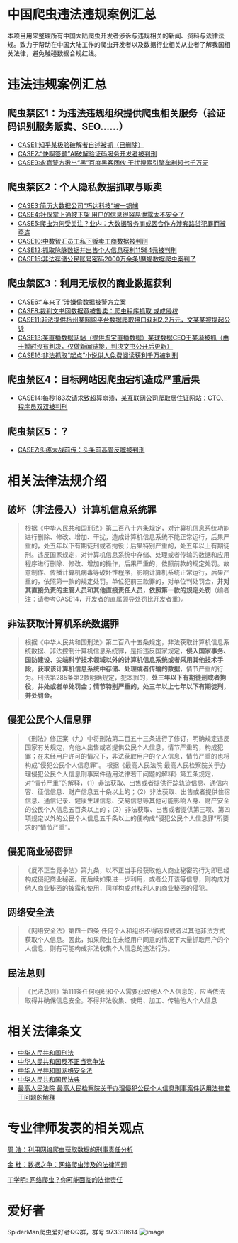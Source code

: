 # 中国爬虫违法违规案例汇总

本项目用来整理所有中国大陆爬虫开发者涉诉与违规相关的新闻、资料与法律法规。致力于帮助在中国大陆工作的爬虫开发者以及数据行业相关从业者了解我国相关法律，避免触碰数据合规红线。

# 违法违规案例汇总

## 爬虫禁区1：为违法违规组织提供爬虫相关服务（验证码识别服务贩卖、SEO……）

- [CASE1:知乎某极验破解者自述被抓（已删除）][1]
- [CASE2:“快啊答题”AI破解验证码服务开发者被判刑][2]
- [CASE9:永嘉警方揪出“黑”百度黑客团伙 干扰搜索引擎牟利超七千万元][11]

## 爬虫禁区2：个人隐私数据抓取与贩卖

- [CASE3:简历大数据公司“巧达科技”被一锅端][3]
- [CASE4:社保掌上通被下架 用户的信息很容易泄露太不安全了][4]
- [CASE5:爬虫为何受关注？业内：大数据服务商或因合作方涉套路贷犯罪而被牵连][5]
- [CASE10:中数智汇员工私下贩卖工商数据被判刑][12]
- [CASE12:抓取脉脉数据并出售个人信息获利11584元被判刑][14]
- [CASE15:非法存储公民账号密码2000万余条!魔蝎数据爬虫案判了][22]

## 爬虫禁区3：利用无版权的商业数据获利

- [CASE6:“车来了”涉嫌偷数据被警方立案][6]
- [CASE8:裁判文书网数据竟被售卖：爬虫程序抓取 或成侵权][7]
- [CASE11:非法提供杭州某网购平台数据爬取接口获利2.2万元，文某某被提起公诉][13]
- [CASE13:某直播数据网站（提供淘宝直播数据）某球数据CEO王某漪被抓（由于暂时没有判决，仅做新闻链接，判决文书公开后更新）][20]
- [CASE16:非法抓取“起点”小说供人免费阅读获利千万被判刑][24]

## 爬虫禁区4：目标网站因爬虫宕机造成严重后果

- [CASE14:每秒183次请求致超算崩溃，某互联网公司爬取居住证网站：CTO、程序员双双被判刑][21]

## 爬虫禁区5：？

- [CASE7:头疼大战前传：头条前高管反噬被判刑][8]



# 相关法律法规介绍

## 破坏（非法侵入）计算机信息系统罪
> 根据《中华人民共和国刑法》第二百八十六条规定，对计算机信息系统功能进行删除、修改、增加、干扰，造成计算机信息系统不能正常运行，后果严重的，处五年以下有期徒刑或者拘役；后果特别严重的，处五年以上有期徒刑。违反国家规定，对计算机信息系统中存储、处理或者传输的数据和应用程序进行删除、修改、增加的操作，后果严重的，依照前款的规定处罚。故意制作、传播计算机病毒等破坏性程序，影响计算机系统正常运行，后果严重的，依照第一款的规定处罚。单位犯前三款罪的，对单位判处罚金，**并对其直接负责的主管人员和其他直接责任人员，依照第一款的规定处罚**（编者注：请参考CASE14，开发者的直属领导处罚比开发者重）。

## 非法获取计算机系统数据罪
> 根据《中华人民共和国刑法》第二百八十五条规定，非法获取计算机信息系统数据、非法控制计算机信息系统罪，是指违反国家规定，**侵入国家事务、国防建设、尖端科学技术领域以外的计算机信息系统或者采用其他技术手段，获取该计算机信息系统中存储、处理或者传输的数据**，情节严重的行为。刑法第285条第2款明确规定，犯本罪的，**处三年以下有期徒刑或者拘役，并处或者单处罚金；情节特别严重的，处三年以上七年以下有期徒刑，并处罚金。**

## 侵犯公民个人信息罪
> 《刑法》修正案（九）中将刑法第二百五十三条进行了修订，明确规定违反国家有关规定，向他人出售或者提供公民个人信息，情节严重的，构成犯罪；在未经用户许可的情况下，非法获取用户的个人信息，情节严重的也将构成“侵犯公民个人信息罪”。
> 根据《最高人民法院 最高人民检察院关于办理侵犯公民个人信息刑事案件适用法律若干问题的解释》第五条规定，对“情节严重”的解释，（1）非法获取、出售或者提供行踪轨迹信息、通信内容、征信信息、财产信息五十条以上的；（2）非法获取、出售或者提供住宿信息、通信记录、健康生理信息、交易信息等其他可能影响人身、财产安全的公民个人信息五百条以上的；（3）非法获取、出售或者提供第三项、第四项规定以外的公民个人信息五千条以上的便构成“侵犯公民个人信息罪”所要求的“情节严重”。

## 侵犯商业秘密罪
> 《反不正当竞争法》第九条，以不正当手段获取他人商业秘密的行为即已经构成侵犯商业秘密。而后续如果进一步利用，或者公开该等信息，则构成对他人商业秘密的披露和使用，同样构成对权利人的商业秘密的侵犯。

## 网络安全法
> 《网络安全法》第四十四条 任何个人和组织不得窃取或者以其他非法方式获取个人信息。因此，如果爬虫在未经用户同意的情况下大量抓取用户的个人信息，则有可能构成非法收集个人信息的违法行为。

## 民法总则
> 《民法总则》第111条任何组织和个人需要获取他人个人信息的，应当依法取得并确保信息安全。不得非法收集、使用、加工、传输他人个人信息

# 相关法律条文

- [中华人民共和国刑法][15]
- [中华人民共和国反不正当竞争法][16]
- [中华人民共和国网络安全法][17]
- [中华人民共和国民法典][18]
- [最高人民法院 最高人民检察院关于办理侵犯公民个人信息刑事案件适用法律若干问题的解释][19]

# 专业律师发表的相关观点

[周 浩：利用网络爬虫获取数据的刑事责任分析][9]

[金 杜：数据之争：网络爬虫涉及的法律问题][10]

[丁学明: 网络爬虫？你可能面临的法律责任][23]

# 爱好者
SpiderMan爬虫爱好者QQ群，群号 973318614
![image](https://github.com/user-attachments/assets/d82b3a51-0675-4d40-8768-e836867d57e7)



  [1]: https://github.com/HiddenStrawberry/Crawler_Illegal_Cases_In_China/tree/master/case1
  [2]: https://github.com/HiddenStrawberry/Crawler_Illegal_Cases_In_China/tree/master/case2
  [3]: https://github.com/HiddenStrawberry/Crawler_Illegal_Cases_In_China/tree/master/case3
  [4]: http://www.aihami.com/a/dangjian/shibada/403060.html
  [5]: http://baijiahao.baidu.com/s?id=1645632518831659246&wfr=spider&for=pc
  [6]: https://github.com/HiddenStrawberry/Crawler_Illegal_Cases_In_China/tree/master/case6
  [7]: https://money.163.com/19/0802/06/ELI9OADD002580S6.html
  [8]: https://github.com/HiddenStrawberry/Crawler_Illegal_Cases_In_China/tree/master/case7
  [9]: http://xuetang.pkulaw.com/index.php?m=content&c=index&a=show&catid=10&id=823
  [10]: https://www.kwm.com/zh/cn/knowledge/insights/legal-issues-concerning-web-crawlers-20180525
  [11]: https://baijiahao.baidu.com/s?id=1589886315683543136&wfr=spider&for=pc
  [12]: https://github.com/HiddenStrawberry/Crawler_Illegal_Cases_In_China/tree/master/case10
  [13]: https://github.com/HiddenStrawberry/Crawler_Illegal_Cases_In_China/tree/master/case11
  [14]: https://github.com/HiddenStrawberry/Crawler_Illegal_Cases_In_China/tree/master/case12
  [15]: https://baike.baidu.com/item/%E4%B8%AD%E5%8D%8E%E4%BA%BA%E6%B0%91%E5%85%B1%E5%92%8C%E5%9B%BD%E5%88%91%E6%B3%95/721359?fr=aladdin
  [16]: https://baike.baidu.com/item/%E4%B8%AD%E5%8D%8E%E4%BA%BA%E6%B0%91%E5%85%B1%E5%92%8C%E5%9B%BD%E5%8F%8D%E4%B8%8D%E6%AD%A3%E5%BD%93%E7%AB%9E%E4%BA%89%E6%B3%95/152458?fromtitle=%E5%8F%8D%E4%B8%8D%E6%AD%A3%E5%BD%93%E7%AB%9E%E4%BA%89%E6%B3%95&fromid=2582153&fr=aladdin
  [17]: https://baike.baidu.com/item/%E4%B8%AD%E5%8D%8E%E4%BA%BA%E6%B0%91%E5%85%B1%E5%92%8C%E5%9B%BD%E7%BD%91%E7%BB%9C%E5%AE%89%E5%85%A8%E6%B3%95/16843044?fromtitle=%E7%BD%91%E7%BB%9C%E5%AE%89%E5%85%A8%E6%B3%95&fromid=12291792&fr=aladdin
  [18]: https://baike.baidu.com/item/%E4%B8%AD%E5%8D%8E%E4%BA%BA%E6%B0%91%E5%85%B1%E5%92%8C%E5%9B%BD%E6%B0%91%E6%B3%95%E5%85%B8/19435116?fr=aladdin
  [19]: https://baike.baidu.com/item/%E6%9C%80%E9%AB%98%E4%BA%BA%E6%B0%91%E6%B3%95%E9%99%A2%E3%80%81%E6%9C%80%E9%AB%98%E4%BA%BA%E6%B0%91%E6%A3%80%E5%AF%9F%E9%99%A2%E5%85%B3%E4%BA%8E%E5%8A%9E%E7%90%86%E4%BE%B5%E7%8A%AF%E5%85%AC%E6%B0%91%E4%B8%AA%E4%BA%BA%E4%BF%A1%E6%81%AF%E5%88%91%E4%BA%8B%E6%A1%88%E4%BB%B6%E9%80%82%E7%94%A8%E6%B3%95%E5%BE%8B%E8%8B%A5%E5%B9%B2%E9%97%AE%E9%A2%98%E7%9A%84%E8%A7%A3%E9%87%8A/20497481?fr=aladdin
  [20]: https://www.163.com/dy/article/GMI34B9B05493UHP.html
  [21]: https://github.com/HiddenStrawberry/Crawler_Illegal_Cases_In_China/blob/master/case14/readme.md
  [22]: https://github.com/HiddenStrawberry/Crawler_Illegal_Cases_In_China/blob/master/case15/readme.md
  [23]: https://www.sohu.com/a/472126747_121126542
  [24]: https://www.163.com/dy/article/DFRJ0PTC0514BRB0.html

